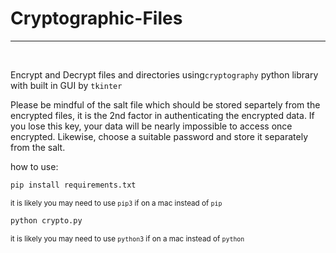 # Cryptographic-Files

---

<br>

Encrypt and Decrypt files and directories using`cryptography` python library with built in GUI by `tkinter`

Please be mindful of the salt file which should be stored separtely from the encrypted files, it is the 2nd factor in authenticating the encrypted data. If you lose this key, your data will be nearly impossible to access once encrypted. Likewise, choose a suitable password and store it separately from the salt.

how to use:

```zsh
pip install requirements.txt
```
 <sub> it is likely you may need to use `pip3` if on a mac instead of `pip`</sub> 


```zsh
python crypto.py
```
 <sub> it is likely you may need to use `python3` if on a mac instead of `python`</sub> 